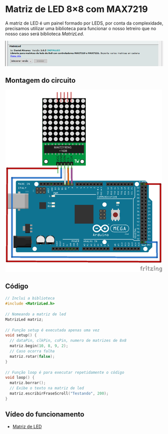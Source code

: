 # Matriz de LED 8×8 com MAX7219

A matriz de LED é um painel formado por LEDS, por conta da complexidade, precisamos utilizar uma biblioteca para funcionar o nosso letreiro que no nosso caso será  biblioteca *MatrizLed*.

<img src= "libsmatriz.png" alt = "Circuito matriz" width = "700" />

## Montagem do circuito

<img src = "matriz.png" alt = "Circuito matriz" width = 500 />

## Código

```C
// Inclui a biblioteca
#include <MatrizLed.h>

// Nomeando a matriz de led
MatrizLed matriz;

// Função setup é executada apenas uma vez
void setup() {
  // dataPin, clkPin, csPin, numero de matrizes de 8x8
  matriz.begin(10, 8, 9, 2); 
  // Caso ocorra falha
  matriz.rotar(false); 
}

// Função loop é para executar repetidamente o código
void loop() {
  matriz.borrar();
  // Exibe o texto na matriz de led
  matriz.escribirFraseScroll("Testando", 200); 
}
```

## Vídeo do funcionamento 
- [Matriz de LED](https://youtu.be/okbFl04yyuc)
